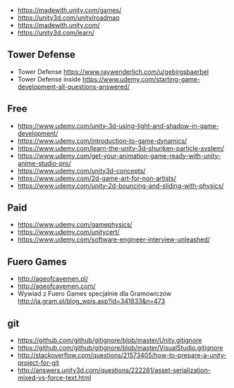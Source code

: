 - https://madewith.unity.com/games/
- https://unity3d.com/unity/roadmap
- https://madewith.unity.com/
- https://unity3d.com/learn/

## Tower Defense

- Tower Defense https://www.raywenderlich.com/u/gebirgsbaerbel
- Tower Defense inside https://www.udemy.com/starting-game-development-all-questions-answered/

## Free

- https://www.udemy.com/unity-3d-using-light-and-shadow-in-game-development/
- https://www.udemy.com/introduction-to-game-dynamics/
- https://www.udemy.com/learn-the-unity-3d-shuriken-particle-system/
- https://www.udemy.com/get-your-animation-game-ready-with-unity-anime-studio-pro/
- https://www.udemy.com/unity3d-concepts/
- https://www.udemy.com/2d-game-art-for-non-artists/
- https://www.udemy.com/unity-2d-bouncing-and-sliding-with-physics/

## Paid

- https://www.udemy.com/gamephysics/
- https://www.udemy.com/unitycert/
- https://www.udemy.com/software-engineer-interview-unleashed/

## Fuero Games

- http://ageofcavemen.pl/
- http://ageofcavemen.com/
- Wywiad z Fuero Games specjalnie dla Gramowiczów http://ja.gram.pl/blog_wpis.asp?id=341833&n=473

## git

- https://github.com/github/gitignore/blob/master/Unity.gitignore
- https://github.com/github/gitignore/blob/master/VisualStudio.gitignore
- http://stackoverflow.com/questions/21573405/how-to-prepare-a-unity-project-for-git
- http://answers.unity3d.com/questions/222281/asset-serialization-mixed-vs-force-text.html
